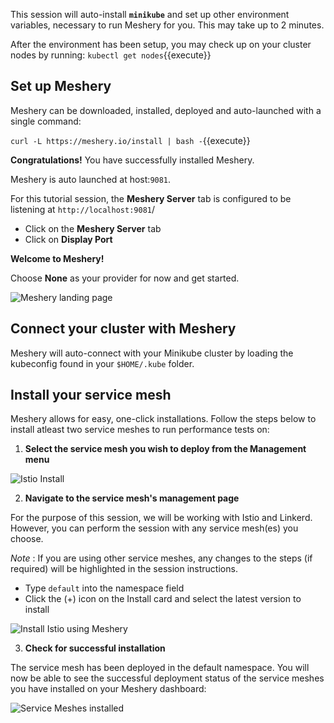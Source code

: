 This session will auto-install **`minikube`** and set up other environment variables, necessary to run Meshery for you. This may take up to 2 minutes. 

After the environment has been setup, you may check up on your cluster nodes by running:
`kubectl get nodes`{{execute}}

## Set up Meshery

Meshery can be downloaded, installed, deployed and auto-launched with a single command:

`curl -L https://meshery.io/install | bash -`{{execute}}

**Congratulations!** You have successfully installed Meshery.

Meshery is auto launched at host:`9081`. 

For this tutorial session, the **Meshery Server** tab is configured to be listening at `http://localhost:9081`/

- Click on the **Meshery Server** tab
- Click on **Display Port**

**Welcome to Meshery!**

Choose **None** as your provider for now and get started.

![Meshery landing page](./assets/meshery-none-provider.png)

## Connect your cluster with Meshery

Meshery will auto-connect with your Minikube cluster by loading the kubeconfig found in your `$HOME/.kube` folder.


## Install your service mesh

Meshery allows for easy, one-click installations. Follow the steps below to install atleast two service meshes to run performance tests on:

1. **Select the service mesh you wish to deploy from the Management menu**

![Istio Install](./assets/service-mesh-install.png)

2. **Navigate to the service mesh's management page** 

For the purpose of this session, we will be working with Istio and Linkerd. However, you can perform the session with any service mesh(es) you choose.

_Note_ : If you are using other service meshes, any changes to the steps (if required) will be highlighted in the session instructions.

- Type `default` into the namespace field
- Click the (+) icon on the Install card and select the latest version to install

![Install Istio using Meshery](./assets/install-istio.png)

3. **Check for successful installation**

The service mesh has been deployed in the default namespace. You will now be able to see the successful deployment status of the service meshes you have installed on your Meshery dashboard:

![Service Meshes installed](./assets/mesh-installed.png)
